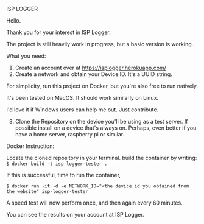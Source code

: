 ISP LOGGER

Hello. 

Thank you for your interest in ISP Logger.

The project is still heavily work in progress, but a basic version is working.

What you need:

1) Create an account over at https://isplogger.herokuapp.com/
2) Create a network and obtain your Device ID. It's a UUID string.


For simplicity, run this project on Docker, but you're also free to run natively.

It's been tested on MacOS. It should work similarly on Linux. 

I'd love it if Windows users can help me out. Just contribute. 

3) Clone the Repository on the device you'll be using as a test server. If possible install on a device that's always on. Perhaps, even better if you have a home server, raspberry pi or similar.

Docker Instruction:

Locate the cloned repository in your terminal. 
build the container by writing: `$ docker build -t isp-logger-tester .`

If this is successful, time to run the container,

    $ docker run -it -d -e NETWORK_ID="<the device id you obtained from the website" isp-logger-tester

A speed test will now perform once, and then again every 60 minutes. 

You can see the results on your account at ISP Logger.


